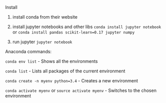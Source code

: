 Install
1. install conda from their website

2. install jupyter notebooks and other libs
`conda install jupyter notebook`
or
`conda install pandas scikit-learn=0.17 jupyter numpy`

3. run jupyter
`jupyter notebook`

Anaconda commands:

`conda env list` - Shows all the environments

`conda list` - Lists all packages of the current environment

`conda create -n myenv python=3.4` - Creates a new environment

`conda activate myenv` or `source activate myenv` - Switches to the chosen environment